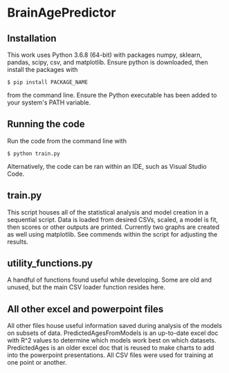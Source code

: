 # BrainAgePredictor

## Installation
This work uses Python 3.6.8 (64-bit) with packages numpy, sklearn, pandas, scipy, csv, and matplotlib. Ensure python is downloaded, then install the packages with

```
$ pip install PACKAGE_NAME
```

from the command line. Ensure the Python executable has been added to your system's PATH variable.

## Running the code
Run the code from the command line with

```
$ python train.py
```

Alternatively, the code can be ran within an IDE, such as Visual Studio Code.

## train.py
This script houses all of the statistical analysis and model creation in a sequential script. Data is loaded from desired CSVs, scaled, a model is fit, then scores or other outputs are printed. Currently two graphs are created as well using matplotlib. See commends within the script for adjusting the results.

## utility_functions.py
A handful of functions found useful while developing. Some are old and unused, but the main CSV loader function resides here.

## All other excel and powerpoint files
All other files house useful information saved during analysis of the models on subsets of data. 
PredictedAgesFromModels is an up-to-date excel doc with R^2 values to determine which models work best on which datasets. 
PredictedAges is an older excel doc that is reused to make charts to add into the powerpoint presentations.
All CSV files were used for training at one point or another.
